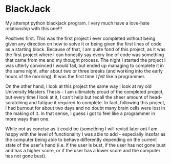# BlackJack
My attempt python blackjack program.
I very much have a love-hate relationship with this one!!!

Positives first.
This was the first project i ever completed without being given any direction on how to solve it or being given the first lines of code as a starting block. Because of that, I am quite fond of this project, as it was the first project where I can honestly say every line of code was something that came from me and my thought process. The night I started the project I was utterly convinced I would fail, but ended up managing to complete it in the same night, after about two or three breaks (and working into the early hours of the morning). It was the first time I <i>felt</i> like a programmer.

On the other hand, I look at this project the same way I look at my old University Masters Thesis - I am ultimately proud of the completed project, but every time I look at it, I can't help but recall the sheer amount of head-scratching and fatigue it required to complete. In fact, following this project, I had burnout for about two days and no doubt many brain cells were lost in the making of it. In that sense, I guess i got to feel like a programmer in more ways than one.

While not as concise as it could be (something I will revisit later on) I am happy with the level of functionality I was able to add - especially insofar as the computer being able to behave differently depending on the current state of the user's hand (i.e. if the user is bust, if the user has not gone bust and has a higher score, or if the user has a lower score and the computer has not gone bust).
